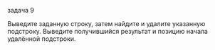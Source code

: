 задача 9

Выведите заданную строку, затем найдите и удалите указанную подстроку. Выведите получившийся результат и позицию начала удалённой подстроки.